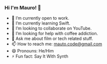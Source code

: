 ### Hi I'm Mauro! 👋

- 🔭 I’m currently open to work.
- 🌱 I’m currently learning Swift.
- 👯 I’m looking to collaborate on YouTube.
- 🤔 I’m looking for help with coffee addiction.
- 💬 Ask me about film or tech related stuff.
- 📫 How to reach me: mauto.code@gmail.com
- 😄 Pronouns: He/Him
- ⚡ Fun fact: Say It With Synth
